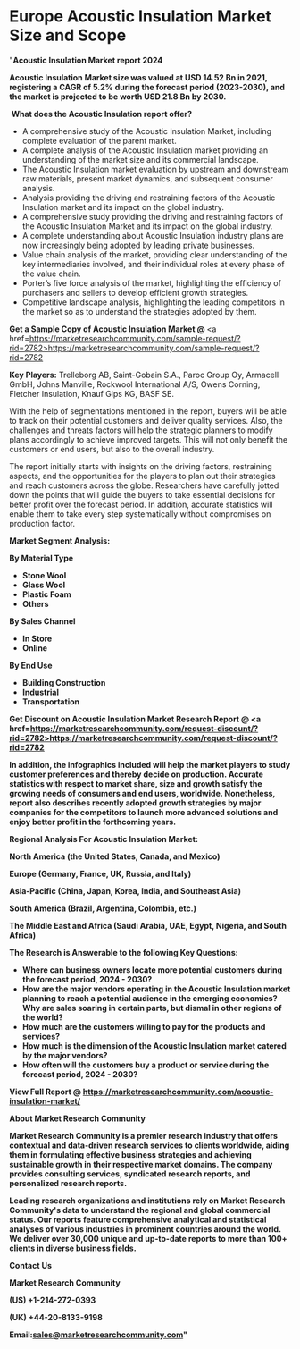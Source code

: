 # Europe Acoustic Insulation Market Size and Scope 
"<strong>Acoustic Insulation Market report 2024</strong>

<strong>Acoustic Insulation Market size was valued at USD 14.52 Bn  in 2021, registering a CAGR of 5.2% during the forecast period (2023-2030), and the market is projected to be worth USD 21.8 Bn by 2030.</strong>

 <strong><b>What does the Acoustic Insulation report offer?</b></strong>
<ul>
  <li>A comprehensive study of the Acoustic Insulation Market, including complete evaluation of the parent market.</li>
  <li>A complete analysis of the Acoustic Insulation market providing an understanding of the market size and its commercial landscape.</li>
  <li>The Acoustic Insulation market evaluation by upstream and downstream raw materials, present market dynamics, and subsequent consumer analysis.</li>
  <li>Analysis providing the driving and restraining factors of the Acoustic Insulation market and its impact on the global industry.</li>
  <li>A comprehensive study providing the driving and restraining factors of the Acoustic Insulation Market and its impact on the global industry.</li>
  <li>A complete understanding about Acoustic Insulation industry plans are now increasingly being adopted by leading private businesses.</li>
  <li>Value chain analysis of the market, providing clear understanding of the key intermediaries involved, and their individual roles at every phase of the value chain.</li>
  <li>Porter’s five force analysis of the market, highlighting the efficiency of purchasers and sellers to develop efficient growth strategies.</li>
  <li>Competitive landscape analysis, highlighting the leading competitors in the market so as to understand the strategies adopted by them.</li>
</ul>

<strong>Get a Sample Copy of Acoustic Insulation Market @ </strong><a href=https://marketresearchcommunity.com/sample-request/?rid=2782><u>https://marketresearchcommunity.com/sample-request/?rid=2782</u></a>

<strong>Key Players:</strong> 
Trelleborg AB, Saint-Gobain S.A., Paroc Group Oy, Armacell GmbH, Johns Manville, Rockwool International A/S, Owens Corning, Fletcher Insulation, Knauf Gips KG, BASF SE.

With the help of segmentations mentioned in the report, buyers will be able to track on their potential customers and deliver quality services. Also, the challenges and threats factors will help the strategic planners to modify plans accordingly to achieve improved targets. This will not only benefit the customers or end users, but also to the overall industry.

The report initially starts with insights on the driving factors, restraining aspects, and the opportunities for the players to plan out their strategies and reach customers across the globe. Researchers have carefully jotted down the points that will guide the buyers to take essential decisions for better profit over the forecast period. In addition, accurate statistics will enable them to take every step systematically without compromises on production factor.

<strong>Market Segment Analysis:</strong>


<strong><strong>By Material Type </strong></h4>
<ul>
 	<li>Stone Wool</li>
 	<li>Glass Wool</li>
 	<li>Plastic Foam</li>
 	<li>Others</li>
</ul>
<strong><strong>By Sales Channel </strong></h4>
<ul>
 	<li>In Store</li>
 	<li>Online</li>
</ul>
<strong><strong>By End Use</strong></h4>
<ul>
 	<li>Building Construction</li>
 	<li>Industrial</li>
 	<li>Transportation</li>
</ul>

<strong>Get Discount on Acoustic Insulation Market Research Report @ </b></strong><a href=https://marketresearchcommunity.com/request-discount/?rid=2782><u>https://marketresearchcommunity.com/request-discount/?rid=2782</u></a>

In addition, the infographics included will help the market players to study customer preferences and thereby decide on production. Accurate statistics with respect to market share, size and growth satisfy the growing needs of consumers and end users, worldwide. Nonetheless, report also describes recently adopted growth strategies by major companies for the competitors to launch more advanced solutions and enjoy better profit in the forthcoming years.

<strong>Regional Analysis For Acoustic Insulation Market:</strong>

<strong>North America</strong> (the United States, Canada, and Mexico)

<strong>Europe</strong> (Germany, France, UK, Russia, and Italy)

<strong>Asia-Pacific</strong> (China, Japan, Korea, India, and Southeast Asia)

<strong>South America</strong> (Brazil, Argentina, Colombia, etc.)

<strong>The Middle East and Africa</strong> (Saudi Arabia, UAE, Egypt, Nigeria, and South Africa)

<strong>The Research is Answerable to the following Key Questions:</strong>
<ul>
 	<li>Where can business owners locate more potential customers during the forecast period, 2024 - 2030?</li>
 	<li>How are the major vendors operating in the Acoustic Insulation market planning to reach a potential audience in the emerging economies? Why are sales soaring in certain parts, but dismal in other regions of the world?</li>
 	<li>How much are the customers willing to pay for the products and services?</li>
 	<li>How much is the dimension of the Acoustic Insulation market catered by the major vendors?</li>
 	<li>How often will the customers buy a product or service during the forecast period, 2024 - 2030?</li>
</ul>

<strong>View Full Report @</strong> <a href=https://marketresearchcommunity.com/acoustic-insulation-market/>https://marketresearchcommunity.com/acoustic-insulation-market/</a>

<strong>About Market Research Community</strong>

Market Research Community is a premier research industry that offers contextual and data-driven research services to clients worldwide, aiding them in formulating effective business strategies and achieving sustainable growth in their respective market domains. The company provides consulting services, syndicated research reports, and personalized research reports.

Leading research organizations and institutions rely on Market Research Community's data to understand the regional and global commercial status. Our reports feature comprehensive analytical and statistical analyses of various industries in prominent countries around the world. We deliver over 30,000 unique and up-to-date reports to more than 100+ clients in diverse business fields.

<strong>Contact Us</strong>

<strong>Market Research Community</strong>

(US) +1-214-272-0393

(UK) +44-20-8133-9198

<strong>Email:</strong>sales@marketresearchcommunity.com"
